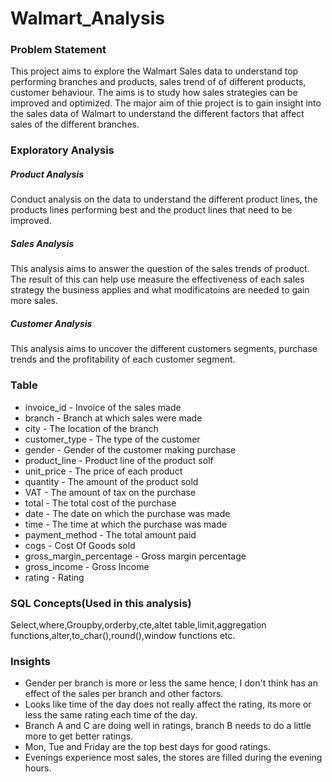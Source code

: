 # Walmart_Analysis

### Problem Statement
This project aims to explore the Walmart Sales data to understand top performing branches and products, sales trend of of different products, customer behaviour. The aims is to study how sales strategies can be improved and optimized.
The major aim of thie project is to gain insight into the sales data of Walmart to understand the different factors that affect sales of the different branches.

### Exploratory Analysis
##### Product Analysis
Conduct analysis on the data to understand the different product lines, the products lines performing best and the product lines that need to be improved.

##### Sales Analysis
This analysis aims to answer the question of the sales trends of product. The result of this can help use measure the effectiveness of each sales strategy the business applies and what modificatoins are needed to gain more sales.

##### Customer Analysis
This analysis aims to uncover the different customers segments, purchase trends and the profitability of each customer segment.

### Table
* invoice_id - Invoice of the sales made	
* branch - Branch at which sales were made	
* city - The location of the branch	
* customer_type - The type of the customer	
* gender - Gender of the customer making purchase	
* product_line - Product line of the product solf	
* unit_price - The price of each product	
* quantity - The amount of the product sold	
* VAT - The amount of tax on the purchase	
* total - The total cost of the purchase	
* date - The date on which the purchase was made	
* time - The time at which the purchase was made	
* payment_method - The total amount paid	
* cogs - Cost Of Goods sold	
* gross_margin_percentage - Gross margin percentage	
* gross_income - Gross Income	
* rating - Rating	

### SQL Concepts(Used in this analysis)
Select,where,Groupby,orderby,cte,altet table,limit,aggregation functions,alter,to_char(),round(),window functions etc.

### Insights
* Gender per branch is more or less the same hence, I don't think has an effect of the sales per branch and other factors.
* Looks like time of the day does not really affect the rating, its more or less the same rating each time of the day.
* Branch A and C are doing well in ratings, branch B needs to do a  little more to get better ratings.
* Mon, Tue and Friday are the top best days for good ratings.
* Evenings experience most sales, the stores are filled during the evening hours.

